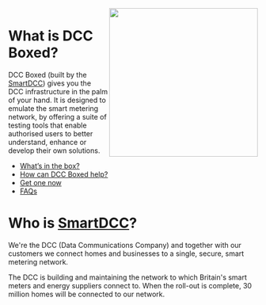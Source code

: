 <img src="https://user-images.githubusercontent.com/527411/192741319-1f047f16-f965-4bc7-8a03-387681097cd1.png" width="300" align="right">

# What is DCC Boxed?

DCC Boxed (built by the [SmartDCC][smartdcc]) gives you the DCC infrastructure in the palm of your hand. It is designed to emulate the smart metering network, by offering a suite of testing tools that enable authorised users to better understand, enhance or develop their own solutions.

* [What’s in the box?][whats-in-the-box]
* [How can DCC Boxed help?][how-can-boxed-help]
* [Get one now][order]
* [FAQs][faq]

[smartdcc]: https://www.smartdcc.co.uk "Findout who we are."
[whats-in-the-box]: https://www.smartdcc.co.uk/our-smart-network/network-products-services/dcc-boxed/#whats-in-the-box "See more on official DCC Boxed site"
[how-can-boxed-help]: https://www.smartdcc.co.uk/our-smart-network/network-products-services/dcc-boxed/#how-can-dcc-boxed-help "See more on official DCC Boxed site"
[order]: https://www.smartdcc.co.uk/our-smart-network/network-products-services/dcc-boxed/#place-an-order "Find out how to get a copy of DCC Boxed"
[faq]: https://www.smartdcc.co.uk/our-smart-network/network-products-services/dcc-boxed/#faqs "See official product FAQ list"

# Who is [SmartDCC][smartdcc]?

We're the DCC (Data Communications Company) and together with our customers we connect homes and businesses to a single, secure, smart metering network.

The DCC is building and maintaining the network to which Britain's smart meters and energy suppliers connect to. When the roll-out is complete, 30 million homes will be connected to our network.
